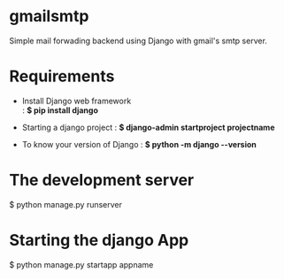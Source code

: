 # gmailsmtp
Simple mail forwading backend using Django with gmail's smtp server.



# Requirements

* Install Django web framework  <br /> : **$ pip install django**

* Starting a django project      : **$ django-admin startproject projectname**

* To know your version of Django : **$ python -m django --version**

# The development server 

$ python manage.py runserver

# Starting the django App

$ python manage.py startapp appname



